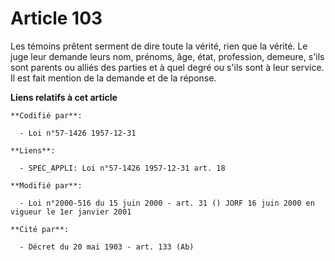 # Article 103

Les témoins prêtent serment de dire toute la vérité, rien que la vérité. Le juge leur demande leurs nom, prénoms, âge, état,
profession, demeure, s'ils sont parents ou alliés des parties et à quel degré ou s'ils sont à leur service. Il est fait
mention de la demande et de la réponse.

**Liens relatifs à cet article**

	**Codifié par**:

	  - Loi n°57-1426 1957-12-31

	**Liens**:

	  - SPEC_APPLI: Loi n°57-1426 1957-12-31 art. 18

	**Modifié par**:

	  - Loi n°2000-516 du 15 juin 2000 - art. 31 () JORF 16 juin 2000 en vigueur le 1er janvier 2001

	**Cité par**:

	  - Décret du 20 mai 1903 - art. 133 (Ab)
